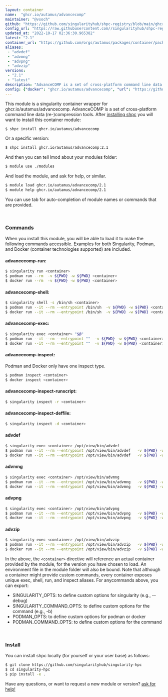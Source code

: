 ```yaml
---
layout: container
name:  "ghcr.io/autamus/advancecomp"
maintainer: "@vsoch"
github: "https://github.com/singularityhub/shpc-registry/blob/main/ghcr.io/autamus/advancecomp/container.yaml"
config_url: "https://raw.githubusercontent.com//singularityhub/shpc-registry/main/ghcr.io/autamus/advancecomp/container.yaml"
updated_at: "2022-10-17 02:36:30.965382"
latest: "2.1"
container_url: "https://github.com/orgs/autamus/packages/container/package/advancecomp"
aliases:
 - "advdef"
 - "advmng"
 - "advpng"
 - "advzip"
versions:
 - "2.1"
 - "latest"
description: "AdvanceCOMP is a set of cross-platform command line data (re-)compression tools."
config: {"docker": "ghcr.io/autamus/advancecomp", "url": "https://github.com/orgs/autamus/packages/container/package/advancecomp", "maintainer": "@vsoch", "description": "AdvanceCOMP is a set of cross-platform command line data (re-)compression tools.", "latest": {"2.1": "sha256:93b10f8caa556023e63bf044268caee6e22491e2509a532a819b2dffcbe68f0a"}, "tags": {"2.1": "sha256:93b10f8caa556023e63bf044268caee6e22491e2509a532a819b2dffcbe68f0a", "latest": "sha256:93b10f8caa556023e63bf044268caee6e22491e2509a532a819b2dffcbe68f0a"}, "aliases": {"advdef": "/opt/view/bin/advdef", "advmng": "/opt/view/bin/advmng", "advpng": "/opt/view/bin/advpng", "advzip": "/opt/view/bin/advzip"}}
---
```


This module is a singularity container wrapper for ghcr.io/autamus/advancecomp.
AdvanceCOMP is a set of cross-platform command line data (re-)compression tools.
After [installing shpc](#install) you will want to install this container module:


```bash
$ shpc install ghcr.io/autamus/advancecomp
```

Or a specific version:

```bash
$ shpc install ghcr.io/autamus/advancecomp:2.1
```

And then you can tell lmod about your modules folder:

```bash
$ module use ./modules
```

And load the module, and ask for help, or similar.

```bash
$ module load ghcr.io/autamus/advancecomp/2.1
$ module help ghcr.io/autamus/advancecomp/2.1
```

You can use tab for auto-completion of module names or commands that are provided.

<br>

### Commands

When you install this module, you will be able to load it to make the following commands accessible.
Examples for both Singularity, Podman, and Docker (container technologies supported) are included.

#### advancecomp-run:

```bash
$ singularity run <container>
$ podman run --rm  -v ${PWD} -w ${PWD} <container>
$ docker run --rm  -v ${PWD} -w ${PWD} <container>
```

#### advancecomp-shell:

```bash
$ singularity shell -s /bin/sh <container>
$ podman run --it --rm --entrypoint /bin/sh  -v ${PWD} -w ${PWD} <container>
$ docker run --it --rm --entrypoint /bin/sh  -v ${PWD} -w ${PWD} <container>
```

#### advancecomp-exec:

```bash
$ singularity exec <container> "$@"
$ podman run --it --rm --entrypoint ""  -v ${PWD} -w ${PWD} <container> "$@"
$ docker run --it --rm --entrypoint ""  -v ${PWD} -w ${PWD} <container> "$@"
```

#### advancecomp-inspect:

Podman and Docker only have one inspect type.

```bash
$ podman inspect <container>
$ docker inspect <container>
```

#### advancecomp-inspect-runscript:

```bash
$ singularity inspect -r <container>
```

#### advancecomp-inspect-deffile:

```bash
$ singularity inspect -d <container>
```


#### advdef
       
```bash
$ singularity exec <container> /opt/view/bin/advdef
$ podman run --it --rm --entrypoint /opt/view/bin/advdef   -v ${PWD} -w ${PWD} <container> -c " $@"
$ docker run --it --rm --entrypoint /opt/view/bin/advdef   -v ${PWD} -w ${PWD} <container> -c " $@"
```


#### advmng
       
```bash
$ singularity exec <container> /opt/view/bin/advmng
$ podman run --it --rm --entrypoint /opt/view/bin/advmng   -v ${PWD} -w ${PWD} <container> -c " $@"
$ docker run --it --rm --entrypoint /opt/view/bin/advmng   -v ${PWD} -w ${PWD} <container> -c " $@"
```


#### advpng
       
```bash
$ singularity exec <container> /opt/view/bin/advpng
$ podman run --it --rm --entrypoint /opt/view/bin/advpng   -v ${PWD} -w ${PWD} <container> -c " $@"
$ docker run --it --rm --entrypoint /opt/view/bin/advpng   -v ${PWD} -w ${PWD} <container> -c " $@"
```


#### advzip
       
```bash
$ singularity exec <container> /opt/view/bin/advzip
$ podman run --it --rm --entrypoint /opt/view/bin/advzip   -v ${PWD} -w ${PWD} <container> -c " $@"
$ docker run --it --rm --entrypoint /opt/view/bin/advzip   -v ${PWD} -w ${PWD} <container> -c " $@"
```



In the above, the `<container>` directive will reference an actual container provided
by the module, for the version you have chosen to load. An environment file in the
module folder will also be bound. Note that although a container
might provide custom commands, every container exposes unique exec, shell, run, and
inspect aliases. For anycommands above, you can export:

 - SINGULARITY_OPTS: to define custom options for singularity (e.g., --debug)
 - SINGULARITY_COMMAND_OPTS: to define custom options for the command (e.g., -b)
 - PODMAN_OPTS: to define custom options for podman or docker
 - PODMAN_COMMAND_OPTS: to define custom options for the command

<br>
  
### Install

You can install shpc locally (for yourself or your user base) as follows:

```bash
$ git clone https://github.com/singularityhub/singularity-hpc
$ cd singularity-hpc
$ pip install -e .
```

Have any questions, or want to request a new module or version? [ask for help!](https://github.com/singularityhub/singularity-hpc/issues)